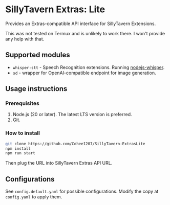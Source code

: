 # SillyTavern Extras: Lite

Provides an Extras-compatible API interface for SillyTavern Extensions.

This was not tested on Termux and is unlikely to work there. I won't provide any help with that.

## Supported modules

* `whisper-stt` - Speech Recognition extensions. Running [nodejs-whisper](https://github.com/ChetanXpro/nodejs-whisper).
* `sd` - wrapper for OpenAI-compatible endpoint for image generation.

## Usage instructions

### Prerequisites

1. Node.js (20 or later). The latest LTS version is preferred.
2. Git.

### How to install

```bash
git clone https://github.com/Cohee1207/SillyTavern-ExtrasLite
npm install
npm run start
```

Then plug the URL into SillyTavern Extras API URL.

## Configurations

See `config.default.yaml` for possible configurations. Modify the copy at `config.yaml` to apply them.
